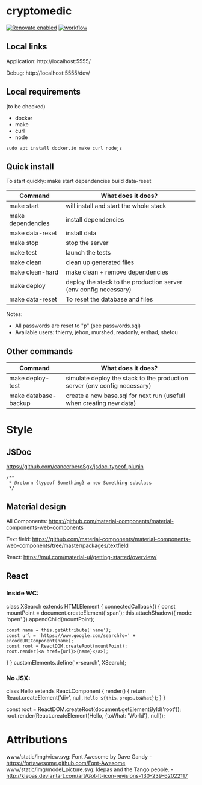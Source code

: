# cryptomedic

[![Renovate enabled](https://img.shields.io/badge/renovate-enabled-brightgreen.svg)](https://renovatebot.com/)
[![workflow](https://github.com/jehon/cryptomedic/actions/workflows/workflow.yml/badge.svg)](https://github.com/jehon/cryptomedic/actions/workflows/workflow.yml)

## Local links

Application: http://localhost:5555/

Debug: http://localhost:5555/dev/

## Local requirements

(to be checked)

- docker
- make
- curl
- node

```lang=bash
sudo apt install docker.io make curl nodejs
```

## Quick install

To start quickly:
make start dependencies build data-reset

| Command           | What does it does?                                               |
| ----------------- | ---------------------------------------------------------------- |
| make start        | will install and start the whole stack                           |
| make dependencies | install dependencies                                             |
| make data-reset   | install data                                                     |
| make stop         | stop the server                                                  |
| make test         | launch the tests                                                 |
| make clean        | clean up generated files                                         |
| make clean-hard   | make clean + remove dependencies                                 |
| make deploy       | deploy the stack to the production server (env config necessary) |
| make data-reset   | To reset the database and files                                  |

Notes:

- All passwords are reset to "p" (see passwords.sql)
- Available users: thierry, jehon, murshed, readonly, ershad, shetou

## Other commands

| Command              | What does it does?                                                        |
| -------------------- | ------------------------------------------------------------------------- |
| make deploy-test     | simulate deploy the stack to the production server (env config necessary) |
| make database-backup | create a new base.sql for next run (usefull when creating new data)       |

# Style

## JSDoc

https://github.com/cancerberoSgx/jsdoc-typeof-plugin

```lang=javascript
/**
 * @return {typeof Something} a new Something subclass
 */
```

## Material design

All Components: https://github.com/material-components/material-components-web-components

Text field: https://github.com/material-components/material-components-web-components/tree/master/packages/textfield

React: https://mui.com/material-ui/getting-started/overview/

## React

### Inside WC:

class XSearch extends HTMLElement {
connectedCallback() {
const mountPoint = document.createElement('span');
this.attachShadow({ mode: 'open' }).appendChild(mountPoint);

    const name = this.getAttribute('name');
    const url = 'https://www.google.com/search?q=' + encodeURIComponent(name);
    const root = ReactDOM.createRoot(mountPoint);
    root.render(<a href={url}>{name}</a>);

}
}
customElements.define('x-search', XSearch);

### No JSX:

class Hello extends React.Component {
render() {
return React.createElement('div', null, `Hello ${this.props.toWhat}`);
}
}

const root = ReactDOM.createRoot(document.getElementById('root'));
root.render(React.createElement(Hello, {toWhat: 'World'}, null));

# Attributions

www/static/img/view.svg: Font Awesome by Dave Gandy - https://fortawesome.github.com/Font-Awesome
www/static/img/model_picture.svg: klepas and the Tango people. - http://klepas.deviantart.com/art/Got-It-icon-revisions-130-239-62022117
